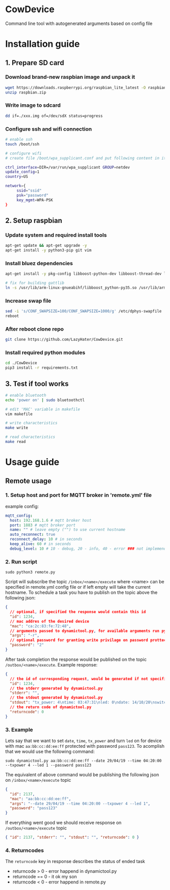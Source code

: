 # CowDevice

Command line tool with autogenerated arguments based on config file

# Installation guide

## 1. Prepare SD card

### Download brand-new raspbian image and unpack it

```bash
wget https://downloads.raspberrypi.org/raspbian_lite_latest -O raspbian.zip
unzip raspbian.zip
```

### Write image to sdcard

```bash
dd if=./xxx.img of=/dev/sdX status=progress
```

### Configure ssh and wifi connection

```bash
# enable ssh
touch /boot/ssh

# configure wifi
# create file /boot/wpa_supplicant.conf and put following content in it

ctrl_interface=DIR=/var/run/wpa_supplicant GROUP=netdev
update_config=1
country=US

network={
     ssid="ssid"
     psk="password"
     key_mgmt=WPA-PSK
}

```

## 2. Setup raspbian

### Update system and required install tools

```bash
apt-get update && apt-get upgrade -y
apt-get install -y python3-pip git vim
```

### Install bluez dependencies

```bash
apt-get install -y pkg-config libboost-python-dev libboost-thread-dev libbluetooth-dev libglib2.0-dev python-dev

# fix for building gattlib
ln -s /usr/lib/arm-linux-gnueabihf/libboost_python-py35.so /usr/lib/arm-linux-gnueabihf/libboost_python-py34.so

```

### Increase swap file

```bash
sed -i 's/CONF_SWAPSIZE=100/CONF_SWAPSIZE=1000/g' /etc/dphys-swapfile
reboot
```

### After reboot clone repo

```bash
git clone https://github.com/LazyHater/CowDevice.git
```

### Install required python modules

```bash
cd ./CowDevice
pip3 install -r requirements.txt
```

## 3. Test if tool works

```bash
# enable bluetooth
echo 'power on' | sudo bluetoothctl

# edit 'MAC' variable in makefile
vim makefile

# write characteristics
make write

# read characteristics
make read
```

# Usage guide

## Remote usage

### 1. Setup host and port for MQTT broker in 'remote.yml' file

example config:

```yml
mqtt_config:
  host: 192.168.1.6 # mqtt broker host
  port: 1883 # mqtt broker port
  name: "" # leave empty ("") to use current hostname
  auto_reconnect: true
  reconnect_delay: 10 # in seconds
  keep_alive: 60 # in seconds
  debug_level: 10 # 10 - debug, 20 - info, 40 - error ### not implemended yet
```

### 2. Run script

```
sudo python3 remote.py
```

Script will subscribe the topic `/inbox/<name>/execute` where \<name> can be specified in remote.yml config file or if left empty will take the current hostname.
To schedule a task you have to publish on the topic above the following json:

```json
{
  // optional, if specified the response would contain this id
  "id": 1234,
  // mac addres of the desired device
  "mac": "ca:2c:83:fe:72:48",
  // arguments passed to dynamictool.py, for available arguments run python3 dynamictool.py --help
  "args": "-r",
  // optional password for granting write privilage on password prottected characteristics
  "password": "2"
}
```

After task completion the response would be published on the topic `/outbox/<name>/execute`. Example response:

```json
{
  // the id of corresponding request, would be generated if not specified in request
  "id": 1234,
  // the stderr generated by dynamictool.py
  "stderr": "",
  // the stdout generated by dynamictool.py
  "stdout": "tx_power: 4\ntime: 03:47:31\nled: 0\ndate: 14/10/20\nswitch: 2\nadv_interval: 250\nerror: ['SD']\n",
  // the return code of dynamictool.py
  "returncode": 0
}
```

### 3. Example

Lets say that we want to set `date`, `time`, `tx_power` and turn `led` on for device with mac `aa:bb:cc:dd:ee:ff` protected with password `pass123`. To acomplish that we would use the following command:

```
sudo dynamictool.py aa:bb:cc:dd:ee:ff --date 29/04/19 --time 04:20:00 --txpower 4 --led 1 --password pass123
```

The equivalent of above command would be publishing the following json on `/inbox/<name>/execute` topic

```json
{
  "id": 2137,
  "mac": "aa:bb:cc:dd:ee:ff",
  "args": "--date 29/04/19 --time 04:20:00 --txpower 4 --led 1",
  "password": "pass123"
}
```

If everything went good we should receive response on `/outbox/<name>/execute` topic

```json
{ "id": 2137, "stderr": "", "stdout": "", "returncode": 0 }
```

### 4. Returncodes

The `returncode` key in response describes the status of ended task

- returncode > 0 - error happend in dynamictool.py
- returncode == 0 - it ok my son
- returncode < 0 - error happend in remote.py
